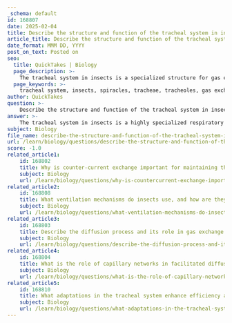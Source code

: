 ```yaml
---
_schema: default
id: 168807
date: 2025-02-04
title: Describe the structure and function of the tracheal system in insects, including tracheae, tracheoles, and spiracles.
article_title: Describe the structure and function of the tracheal system in insects, including tracheae, tracheoles, and spiracles.
date_format: MMM DD, YYYY
post_on_text: Posted on
seo:
  title: QuickTakes | Biology
  page_description: >-
    The tracheal system in insects is a specialized structure for gas exchange, consisting of spiracles for air intake, tracheae for transport, and tracheoles for direct oxygen delivery to cells, allowing efficient respiration without a circulatory system.
  page_keywords: >-
    tracheal system, insects, spiracles, tracheae, tracheoles, gas exchange, respiration, ventilation, water conservation, oxygen delivery
author: QuickTakes
question: >-
    Describe the structure and function of the tracheal system in insects, including tracheae, tracheoles, and spiracles.
answer: >-
    The tracheal system in insects is a highly specialized respiratory structure that facilitates efficient gas exchange, allowing insects to meet their oxygen demands without the need for a circulatory system to transport gases. Here’s a detailed description of its structure and function:\n\n### Structure of the Tracheal System\n\n1. **Spiracles**: \n   - Spiracles are small openings located on the sides of an insect's body. They serve as the entry points for air into the tracheal system. Each spiracle can open and close, which helps regulate gas exchange and minimize water loss. This ability to control spiracle openings is crucial for conserving moisture, especially in arid environments.\n\n2. **Tracheae**: \n   - The tracheae are a network of larger tubes that branch off from the spiracles. These tubes transport air deeper into the insect's body. The tracheae are lined with a chitinous cuticle that provides structural support and prevents collapse. The branching nature of the tracheae increases the surface area available for gas exchange.\n\n3. **Tracheoles**: \n   - Tracheae further divide into smaller tubes called tracheoles, which penetrate individual cells and tissues. The tracheoles are much narrower than the tracheae and are responsible for delivering oxygen directly to the cells. The ends of tracheoles are often moist, facilitating the dissolution of gases and enhancing diffusion efficiency.\n\n### Function of the Tracheal System\n\n- **Gas Exchange**: \n  - The primary function of the tracheal system is to facilitate gas exchange. Oxygen enters the tracheal system through the spiracles and travels through the tracheae and tracheoles, where it diffuses directly into the surrounding tissues. Carbon dioxide produced by cellular respiration diffuses out of the tissues and back through the tracheoles and tracheae to exit the body through the spiracles.\n\n- **Ventilation Mechanisms**: \n  - Insects utilize body movements to ventilate their tracheal system. By contracting and relaxing their muscles, insects can create pressure changes that help draw air in and push it out. This mechanism is particularly important for larger insects, as it enhances airflow and ensures that oxygen reaches all parts of the body efficiently.\n\n- **Water Conservation**: \n  - The tracheal system is adapted to minimize water loss. The ability of spiracles to close helps prevent desiccation, especially in dry conditions. Additionally, the moist ends of tracheoles allow for efficient gas exchange while maintaining a barrier to excessive water loss.\n\n### Summary\n\nThe tracheal system in insects is a remarkable adaptation that allows for direct oxygen delivery to tissues, facilitating efficient respiration without the need for a circulatory system. The combination of spiracles, tracheae, and tracheoles, along with the ability to regulate airflow and conserve water, makes this system highly effective for the diverse range of habitats that insects occupy.
subject: Biology
file_name: describe-the-structure-and-function-of-the-tracheal-system-in-insects-including-tracheae-tracheoles-and-spiracles.md
url: /learn/biology/questions/describe-the-structure-and-function-of-the-tracheal-system-in-insects-including-tracheae-tracheoles-and-spiracles
score: -1.0
related_article1:
    id: 168802
    title: Why is counter-current exchange important for maintaining the concentration gradient in fish?
    subject: Biology
    url: /learn/biology/questions/why-is-countercurrent-exchange-important-for-maintaining-the-concentration-gradient-in-fish
related_article2:
    id: 168808
    title: What ventilation mechanisms do insects use, and how are they adapted for larger insects?
    subject: Biology
    url: /learn/biology/questions/what-ventilation-mechanisms-do-insects-use-and-how-are-they-adapted-for-larger-insects
related_article3:
    id: 168803
    title: Describe the diffusion process and its role in gas exchange.
    subject: Biology
    url: /learn/biology/questions/describe-the-diffusion-process-and-its-role-in-gas-exchange
related_article4:
    id: 168804
    title: What is the role of capillary networks in facilitated diffusion and transport mechanisms?
    subject: Biology
    url: /learn/biology/questions/what-is-the-role-of-capillary-networks-in-facilitated-diffusion-and-transport-mechanisms
related_article5:
    id: 168810
    title: What adaptations in the tracheal system enhance efficiency and prevent water loss in insects?
    subject: Biology
    url: /learn/biology/questions/what-adaptations-in-the-tracheal-system-enhance-efficiency-and-prevent-water-loss-in-insects
---
```


&nbsp;